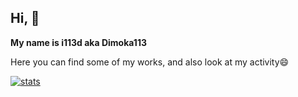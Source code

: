 ## Hi, 👋 

**My name is i113d aka Dimoka113**

Here you can find some of my works, and also look at my activity😄

[![stats](https://github-readme-stats.vercel.app/api?username=Dimoka113)](https://github.com/Dimoka113/github-readme-stats)
<!--
**Dimoka113/Dimoka113** is a ✨ _special_ ✨ repository because its `README.md` (this file) appears on your GitHub profile.

Here are some ideas to get you started:

- 🔭 I’m currently working on ...
- 🌱 I’m currently learning ...
- 👯 I’m looking to collaborate on ...
- 🤔 I’m looking for help with ...
- 💬 Ask me about ...
- 📫 How to reach me: ...
- 😄 Pronouns: ...
- ⚡ Fun fact: ...
-->
